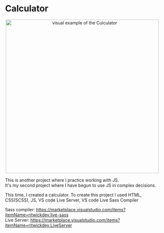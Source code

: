 # Calculator

<div align="center">
  <img width="500" alt="visual example of the Culculator" src="https://github.com/HamaHs/Calculator/assets/45846647/55635116-36af-439a-b084-7ee1e6a3ee61">
</div>


This is another project where I practice working with JS. </br>
It's my second project where I have begun to use JS in complex decisions. </br>

This time, I created a calculator.
To create this project I used HTML, CSS(SCSS), JS, VS code Live Server, VS code Live Sass Compiler

Sass compiler: https://marketplace.visualstudio.com/items?itemName=ritwickdey.live-sass <br />
Live Server: https://marketplace.visualstudio.com/items?itemName=ritwickdey.LiveServer

